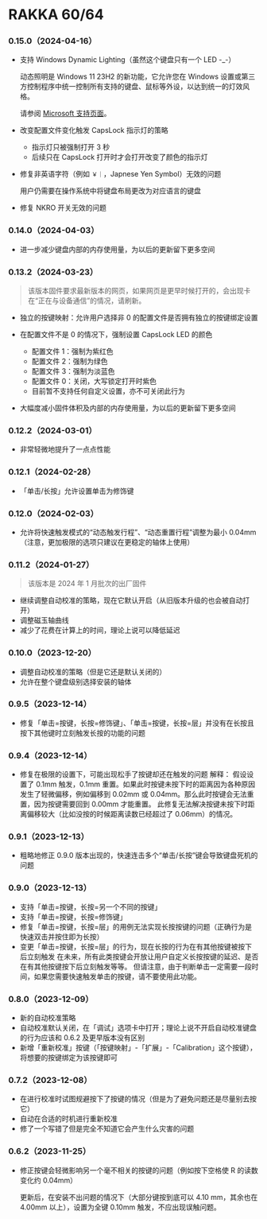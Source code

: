 # RAKKA 60/64

### 0.15.0（2024-04-16）

- 支持 Windows Dynamic Lighting（虽然这个键盘只有一个 LED -_-）

  动态照明是 Windows 11 23H2 的新功能，它允许您在 Windows 设置或第三方控制程序中统一控制所有支持的键盘、鼠标等外设，以达到统一的灯效风格。

  请参阅 [Microsoft 支持页面](https://support.microsoft.com/zh-cn/windows/%E5%9C%A8-windows-%E4%B8%AD%E6%8E%A7%E5%88%B6%E5%8A%A8%E6%80%81%E7%85%A7%E6%98%8E%E8%AE%BE%E5%A4%87-8e8f22e3-e820-476c-8f9d-9ffc7b6ffcd2)。

- 改变配置文件变化触发 CapsLock 指示灯的策略

    - 指示灯只被强制打开 3 秒
    - 后续只在 CapsLock 打开时才会打开改变了颜色的指示灯

- 修复非英语字符（例如 `￥｜`，Japnese Yen Symbol）无效的问题

  用户仍需要在操作系统中将键盘布局更改为对应语言的键盘

- 修复 NKRO 开关无效的问题

### 0.14.0（2024-04-03）

- 进一步减少键盘内部的内存使用量，为以后的更新留下更多空间

### 0.13.2（2024-03-23）

> 该版本固件要求最新版本的网页，如果网页是更早时候打开的，会出现卡在“正在与设备通信”的情况，请刷新。

- 独立的按键映射：允许用户选择非 0 的配置文件是否拥有独立的按键绑定设置
- 在配置文件不是 0 的情况下，强制设置 CapsLock LED 的颜色

    - 配置文件 1：强制为紫红色
    - 配置文件 2：强制为绿色
    - 配置文件 3：强制为淡蓝色
    - 配置文件 0：关闭，大写锁定打开时紫色
    - 目前暂不支持任何自定义设置，亦不可关闭此行为

- 大幅度减小固件体积及内部的内存使用量，为以后的更新留下更多空间

### 0.12.2（2024-03-01）

- 非常轻微地提升了一点点性能

### 0.12.1（2024-02-28）

- 「单击/长按」允许设置单击为修饰键

### 0.12.0（2024-02-03）

- 允许将快速触发模式的“动态触发行程”、“动态重置行程”调整为最小 0.04mm（注意，更加极限的选项只建议在更稳定的轴体上使用）

### 0.11.2（2024-01-27）

> 该版本是 2024 年 1 月批次的出厂固件

- 继续调整自动校准的策略，现在它默认开启（从旧版本升级的也会被自动打开）
- 调整磁玉轴曲线
- 减少了花费在计算上的时间，理论上说可以降低延迟

### 0.10.0（2023-12-20）

- 调整自动校准的策略（但是它还是默认关闭的）
- 允许在整个键盘级别选择安装的轴体

### 0.9.5（2023-12-14）

- 修复「单击=按键，长按=修饰键」、「单击=按键，长按=层」并没有在长按且按下其他键时立刻触发长按的功能的问题

### 0.9.4（2023-12-14）

- 修复在极限的设置下，可能出现松手了按键却还在触发的问题
  解释：
  假设设置了 0.1mm 触发，0.1mm 重置。如果此时按键未按下时的距离因为各种原因发生了轻微偏移，例如偏移到 0.02mm 或
  0.04mm。那么此时按键会无法重置，因为按键需要回到 0.00mm 才能重置。
  此修复无法解决按键未按下时距离偏移较大（比如没按的时候距离读数已经超过了 0.06mm）的情况。

### 0.9.1（2023-12-13）

- 粗略地修正 0.9.0 版本出现的，快速连击多个“单击/长按”键会导致键盘死机的问题

### 0.9.0（2023-12-13）

- 支持「单击=按键，长按=另一个不同的按键」
- 支持「单击=按键，长按=修饰键」
- 修复「单击=按键，长按=层」的用例无法实现长按按键的问题（正确行为是快速双击并按住即为长按）
- 变更「单击=按键，长按=层」的行为，现在长按的行为在有其他按键被按下后立刻触发
  在未来，所有此类按键会开放让用户自定义长按按键的延迟、是否在有其他按键按下后立刻触发等等。
  但请注意，由于判断单击一定需要一段时间，如果您需要快速触发单击的按键，请不要使用此功能。

### 0.8.0（2023-12-09）

- 新的自动校准策略
- 自动校准默认关闭，在「调试」选项卡中打开；理论上说不开启自动校准键盘的行为应该和 0.6.2 及更早版本没有区别
- 新增「重新校准」按键（「按键映射」-「扩展」-「Calibration」这个按键），将想要的按键绑定为该按键即可

### 0.7.2（2023-12-08）

- 在进行校准时试图规避按下了按键的情况（但是为了避免问题还是尽量别去按它）
- 自动在合适的时机进行重新校准
- 修了一个写错了但是完全不知道它会产生什么灾害的问题

### 0.6.2（2023-11-25）

- 修正按键会轻微影响另一个毫不相关的按键的问题（例如按下空格使 R 的读数变化约 0.04mm）

  更新后，在安装不出问题的情况下（大部分键按到底可以 4.10 mm，其余也在 4.00mm 以上），设置为全键 0.10mm 触发，不应出现误触问题。
